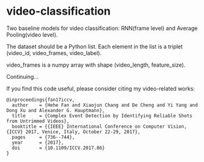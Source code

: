 # video-classification

Two baseline models for video classification: RNN(frame level) and Average Pooling(video level).

The dataset should be a Python list. Each element in the list is a triplet (video_id, video_frames, video_label).

video_frames is a numpy array with shape (video_length, feature_size).

Continuing...

If you find this code useful, please consider citing my video-related works:
```
@inproceedings{fan17iccv,
  author    = {Hehe Fan and Xiaojun Chang and De Cheng and Yi Yang and Dong Xu and Alexander G. Hauptmann},
  title     = {Complex Event Detection by Identifying Reliable Shots from Untrimmed Videos},
  booktitle = {{IEEE} International Conference on Computer Vision, {ICCV} 2017, Venice, Italy, October 22-29, 2017},
  pages     = {736--744},
  year      = {2017},
  doi       = {10.1109/ICCV.2017.86}
}
```
